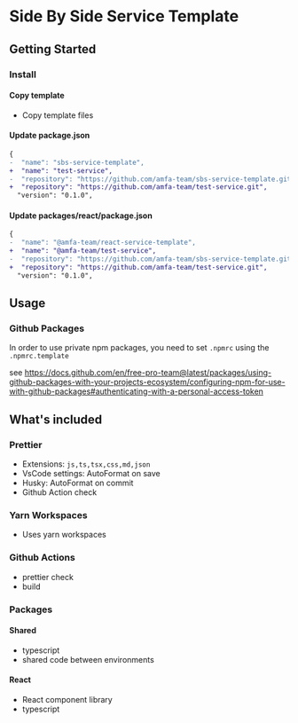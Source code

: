 # Side By Side Service Template

## Getting Started

### Install

#### Copy template

- Copy template files

#### Update package.json

```diff
{
-  "name": "sbs-service-template",
+  "name": "test-service",
-  "repository": "https://github.com/amfa-team/sbs-service-template.git",
+  "repository": "https://github.com/amfa-team/test-service.git",
  "version": "0.1.0",
```

#### Update packages/react/package.json

```diff
{
-  "name": "@amfa-team/react-service-template",
+  "name": "@amfa-team/test-service",
-  "repository": "https://github.com/amfa-team/sbs-service-template.git",
+  "repository": "https://github.com/amfa-team/test-service.git",
  "version": "0.1.0",
```

## Usage

### Github Packages

In order to use private npm packages, you need to set `.npmrc` using the `.npmrc.template`

see https://docs.github.com/en/free-pro-team@latest/packages/using-github-packages-with-your-projects-ecosystem/configuring-npm-for-use-with-github-packages#authenticating-with-a-personal-access-token

## What's included

### Prettier

- Extensions: `js,ts,tsx,css,md,json`
- VsCode settings: AutoFormat on save
- Husky: AutoFormat on commit
- Github Action check

### Yarn Workspaces

- Uses yarn workspaces

### Github Actions

- prettier check
- build

### Packages

#### Shared

- typescript
- shared code between environments

#### React

- React component library
- typescript

